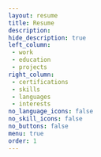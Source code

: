 ```yaml
---
layout: resume
title: Resume
description: 
hide_description: true
left_column:
 - work
 - education
 - projects
right_column:
 - certifications
 - skills
 - languages
 - interests
no_language_icons: false
no_skill_icons: false
no_buttons: false
menu: true
order: 1
---
```

